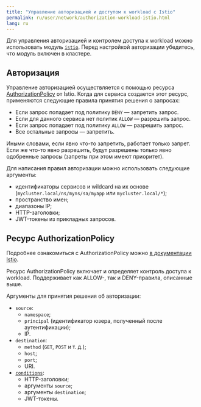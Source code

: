 ```yaml
---
title: "Управление авторизацией и доступом к workload c Istio"
permalink: ru/user/network/authorization-workload-istio.html
lang: ru
---
```


Для управления авторизацией и контролем доступа к workload можно использовать модуль [`istio`](/modules/istio/).
Перед настройкой авторизации убедитесь, что модуль включен в кластере.

<!-- перенесено из https://deckhouse.ru/products/kubernetes-platform/documentation/latest/modules/istio/#%D0%B0%D0%B2%D1%82%D0%BE%D1%80%D0%B8%D0%B7%D0%B0%D1%86%D0%B8%D1%8F -->

## Авторизация

Управление авторизацией осуществляется с помощью ресурса [AuthorizationPolicy](#ресурс-authorizationpolicy) от Istio. Когда для сервиса создается этот ресурс, применяются следующие правила принятия решения о запросах:

* Если запрос попадает под политику `DENY` — запретить запрос.
* Если для данного сервиса нет политик `ALLOW` — разрешить запрос.
* Если запрос попадает под политику `ALLOW` — разрешить запрос.
* Все остальные запросы — запретить.

Иными словами, если явно что-то запретить, работает только запрет. Если же что-то явно разрешить, будут разрешены только явно одобренные запросы (запреты при этом имеют приоритет).

Для написания правил авторизации можно использовать следующие аргументы:

* идентификаторы сервисов и wildcard на их основе (`mycluster.local/ns/myns/sa/myapp` или `mycluster.local/*`);
* пространство имен;
* диапазоны IP;
* HTTP-заголовки;
* JWT-токены из прикладных запросов.

## Ресурс AuthorizationPolicy

<!-- перенесено из https://deckhouse.ru/products/kubernetes-platform/documentation/latest/modules/istio/istio-cr.html#authorizationpolicy -->

Подробнее ознакомиться с AuthorizationPolicy можно [в документации Istio](https://istio.io/v1.19/docs/reference/config/security/authorization-policy/).

Ресурс AuthorizationPolicy включает и определяет контроль доступа к workload. Поддерживает как ALLOW-, так и DENY-правила, описанные выше.

Аргументы для принятия решения об авторизации:

* `source`:
  * `namespace`;
  * `principal` (идентификатор юзера, полученный после аутентификации);
  * IP.
* `destination`:
  * `method` (`GET`, `POST` и т. д.);
  * `host`;
  * `port`;
  * URI.
* [`conditions`](https://istio.io/v1.19/docs/reference/config/security/conditions/#supported-conditions):
  * HTTP-заголовки;
  * аргументы `source`;
  * аргументы `destination`;
  * JWT-токены.
